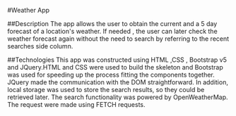 #Weather App

##Description
The app allows the user to obtain the current and a 5 day forecast of a location's weather. If needed , the user can later check the weather forecast again without the need to search by referring to the recent searches side column.

##Technologies
This app was constructed using HTML ,CSS , Bootstrap v5 and JQuery.HTML and CSS were used to build the skeleton and Bootstrap was used for speeding up the process fitting the components together. JQuery made the communication with the DOM straightforward. In addition, local storage was used to store the search results, so they could be retrieved later. The search functionality was powered by OpenWeatherMap. The request were made using FETCH requests.
